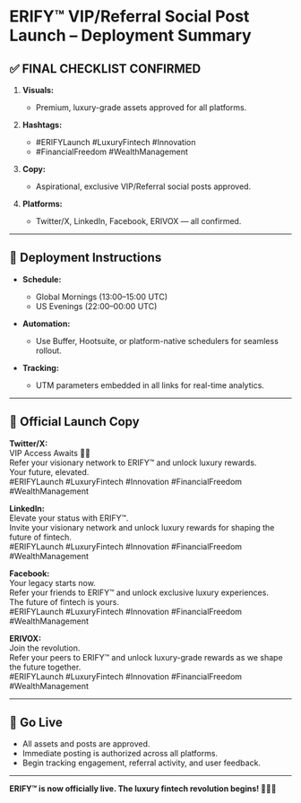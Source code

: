 # ERIFY™ VIP/Referral Social Post Launch – Deployment Summary

## ✅ FINAL CHECKLIST CONFIRMED
1. **Visuals:**  
   - Premium, luxury-grade assets approved for all platforms.

2. **Hashtags:**  
   - #ERIFYLaunch #LuxuryFintech #Innovation  
   - #FinancialFreedom #WealthManagement

3. **Copy:**  
   - Aspirational, exclusive VIP/Referral social posts approved.

4. **Platforms:**  
   - Twitter/X, LinkedIn, Facebook, ERIVOX — all confirmed.

---

## 🚀 Deployment Instructions

- **Schedule:**  
  - Global Mornings (13:00–15:00 UTC)  
  - US Evenings (22:00–00:00 UTC)  

- **Automation:**  
  - Use Buffer, Hootsuite, or platform-native schedulers for seamless rollout.

- **Tracking:**  
  - UTM parameters embedded in all links for real-time analytics.

---

## 📢 Official Launch Copy

**Twitter/X:**  
VIP Access Awaits 🚀💎  
Refer your visionary network to ERIFY™ and unlock luxury rewards.  
Your future, elevated.  
#ERIFYLaunch #LuxuryFintech #Innovation #FinancialFreedom #WealthManagement  

**LinkedIn:**  
Elevate your status with ERIFY™.  
Invite your visionary network and unlock luxury rewards for shaping the future of fintech.  
#ERIFYLaunch #LuxuryFintech #Innovation #FinancialFreedom #WealthManagement  

**Facebook:**  
Your legacy starts now.  
Refer your friends to ERIFY™ and unlock exclusive luxury experiences.  
The future of fintech is yours.  
#ERIFYLaunch #LuxuryFintech #Innovation #FinancialFreedom #WealthManagement  

**ERIVOX:**  
Join the revolution.  
Refer your peers to ERIFY™ and unlock luxury-grade rewards as we shape the future together.  
#ERIFYLaunch #LuxuryFintech #Innovation #FinancialFreedom #WealthManagement  

---

## 🏁 Go Live

- All assets and posts are approved.  
- Immediate posting is authorized across all platforms.  
- Begin tracking engagement, referral activity, and user feedback.

---

**ERIFY™ is now officially live. The luxury fintech revolution begins! 🚀💎🔥**